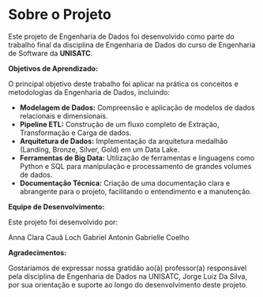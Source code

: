 # Sobre o Projeto

Este projeto de Engenharia de Dados foi desenvolvido como parte do trabalho final da disciplina de Engenharia de Dados do curso de Engenharia de Software da **UNISATC**.

**Objetivos de Aprendizado:**

O principal objetivo deste trabalho foi aplicar na prática os conceitos e metodologias da Engenharia de Dados, incluindo:

* **Modelagem de Dados:** Compreensão e aplicação de modelos de dados relacionais e dimensionais.
* **Pipeline ETL:** Construção de um fluxo completo de Extração, Transformação e Carga de dados.
* **Arquitetura de Dados:** Implementação da arquitetura medalhão (Landing, Bronze, Silver, Gold) em um Data Lake.
* **Ferramentas de Big Data:** Utilização de ferramentas e linguagens como Python e SQL para manipulação e processamento de grandes volumes de dados.
* **Documentação Técnica:** Criação de uma documentação clara e abrangente para o projeto, facilitando o entendimento e a manutenção.

**Equipe de Desenvolvimento:**

Este projeto foi desenvolvido por:

Anna Clara
Cauã Loch
Gabriel Antonin
Gabrielle Coelho

**Agradecimentos:**

Gostaríamos de expressar nossa gratidão ao(à) professor(a) responsável pela disciplina de Engenharia de Dados na UNISATC, Jorge Luiz Da Silva, por sua orientação e suporte ao longo do desenvolvimento deste projeto.